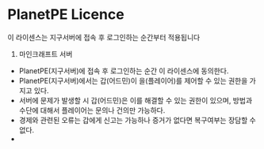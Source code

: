 # PlanetPE Licence

이 라이센스는 지구서버에 접속 후 로그인하는 순간부터 적용됩니다




1. 마인크래프트 서버



- PlanetPE(지구서버)에 접속 후 로그인하는 순간 이 라이센스에 동의한다.
- PlanetPE(지구서버)에서는 갑(어드민)이 을(플레이어)를 제어할 수 있는 권한을 가지고 있다.
- 서버에 문제가 발생할 시 갑(어드민)은 이를 해결할 수 있는 권한이 있으며, 방법과 수단에 대해서 플레이어는 문의나 건의만 가능하다.
- 경제와 관련된 오류는 갑에게 신고는 가능하나 증거가 없다면 복구여부는 장담할 수 없다.
- 
